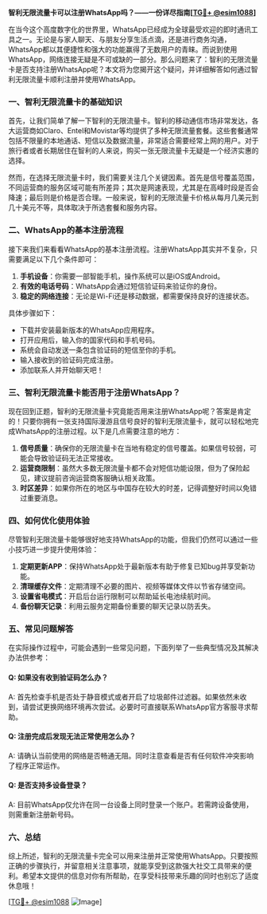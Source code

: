 **智利无限流量卡可以注册WhatsApp吗？——一份详尽指南[[TG💪+ @esim1088](https://t.me/s/esim1088)]**

在当今这个高度数字化的世界里，WhatsApp已经成为全球最受欢迎的即时通讯工具之一。无论是与家人聊天、与朋友分享生活点滴，还是进行商务沟通，WhatsApp都以其便捷性和强大的功能赢得了无数用户的青睐。而说到使用WhatsApp，网络连接无疑是不可或缺的一部分。那么问题来了：智利的无限流量卡是否支持注册WhatsApp呢？本文将为您揭开这个疑问，并详细解答如何通过智利无限流量卡顺利注册并使用WhatsApp。

### 一、智利无限流量卡的基础知识

首先，让我们简单了解一下智利的无限流量卡。智利的移动通信市场非常发达，各大运营商如Claro、Entel和Movistar等均提供了多种无限流量套餐。这些套餐通常包括不限量的本地通话、短信以及数据流量，非常适合需要经常上网的用户。对于旅行者或者长期居住在智利的人来说，购买一张无限流量卡无疑是一个经济实惠的选择。

然而，在选择无限流量卡时，我们需要关注几个关键因素。首先是信号覆盖范围，不同运营商的服务区域可能有所差异；其次是网速表现，尤其是在高峰时段是否会降速；最后则是价格是否合理。一般来说，智利的无限流量卡价格从每月几美元到几十美元不等，具体取决于所选套餐和服务内容。

### 二、WhatsApp的基本注册流程

接下来我们来看看WhatsApp的基本注册流程。注册WhatsApp其实并不复杂，只需要满足以下几个条件即可：

1. **手机设备**：你需要一部智能手机，操作系统可以是iOS或Android。
2. **有效的电话号码**：WhatsApp会通过短信验证码来验证你的身份。
3. **稳定的网络连接**：无论是Wi-Fi还是移动数据，都需要保持良好的连接状态。

具体步骤如下：
- 下载并安装最新版本的WhatsApp应用程序。
- 打开应用后，输入你的国家代码和手机号码。
- 系统会自动发送一条包含验证码的短信至你的手机。
- 输入接收到的验证码完成注册。
- 添加联系人并开始聊天吧！

### 三、智利无限流量卡能否用于注册WhatsApp？

现在回到正题，智利的无限流量卡究竟能否用来注册WhatsApp呢？答案是肯定的！只要你拥有一张支持国际漫游且信号良好的智利无限流量卡，就可以轻松地完成WhatsApp的注册过程。以下是几点需要注意的地方：

1. **信号质量**：确保你的无限流量卡在当地有稳定的信号覆盖。如果信号较弱，可能会导致验证码无法正常接收。
2. **运营商限制**：虽然大多数无限流量卡都不会对短信功能设限，但为了保险起见，建议提前咨询运营商客服确认相关政策。
3. **时区差异**：如果你所在的地区与中国存在较大的时差，记得调整好时间以免错过重要消息。

### 四、如何优化使用体验

尽管智利无限流量卡能够很好地支持WhatsApp的功能，但我们仍然可以通过一些小技巧进一步提升使用体验：

1. **定期更新APP**：保持WhatsApp处于最新版本有助于修复已知bug并享受新功能。
2. **清理缓存文件**：定期清理不必要的图片、视频等媒体文件以节省存储空间。
3. **设置省电模式**：开启后台运行限制可以帮助延长电池续航时间。
4. **备份聊天记录**：利用云服务定期备份重要的聊天记录以防丢失。

### 五、常见问题解答

在实际操作过程中，可能会遇到一些常见问题，下面列举了一些典型情况及其解决办法供参考：

#### Q: 如果没有收到验证码怎么办？
A: 首先检查手机是否处于静音模式或者开启了垃圾邮件过滤器。如果依然未收到，请尝试更换网络环境再次尝试。必要时可直接联系WhatsApp官方客服寻求帮助。

#### Q: 注册完成后发现无法正常使用怎么办？
A: 请确认当前使用的网络是否畅通无阻。同时注意查看是否有任何软件冲突影响了程序正常运作。

#### Q: 是否支持多设备登录？
A: 目前WhatsApp仅允许在同一台设备上同时登录一个账户。若需跨设备使用，则需重新注册新号码。

### 六、总结

综上所述，智利的无限流量卡完全可以用来注册并正常使用WhatsApp。只要按照正确的步骤执行，并留意相关注意事项，就能享受到这款强大社交工具带来的便利。希望本文提供的信息对你有所帮助，在享受科技带来乐趣的同时也别忘了适度休息哦！

[[TG💪+ @esim1088](https://t.me/s/esim1088) ![Image](https://i.postimg.cc/4NQfJmqS/Snipaste-2025-05-13-00-14-12.png)]
